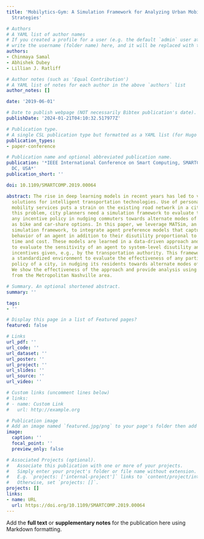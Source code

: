 ```yaml
---
title: 'Mobilytics-Gym: A Simulation Framework for Analyzing Urban Mobility Decision
  Strategies'

# Authors
# A YAML list of author names
# If you created a profile for a user (e.g. the default `admin` user at `content/authors/admin/`), 
# write the username (folder name) here, and it will be replaced with their full name and linked to their profile.
authors:
- Chinmaya Samal
- Abhishek Dubey
- Lillian J. Ratliff

# Author notes (such as 'Equal Contribution')
# A YAML list of notes for each author in the above `authors` list
author_notes: []

date: '2019-06-01'

# Date to publish webpage (NOT necessarily Bibtex publication's date).
publishDate: '2024-01-21T04:10:32.517977Z'

# Publication type.
# A single CSL publication type but formatted as a YAML list (for Hugo requirements).
publication_types:
- paper-conference

# Publication name and optional abbreviated publication name.
publication: '*IEEE International Conference on Smart Computing, SMARTCOMP 2019, Washington,
  DC, USA*'
publication_short: ''

doi: 10.1109/SMARTCOMP.2019.00064

abstract: The rise in deep learning models in recent years has led to various innovative
  solutions for intelligent transportation technologies. Use of personal and on-demand
  mobility services puts a strain on the existing road network in a city. To mitigate
  this problem, city planners need a simulation framework to evaluate the effect of
  any incentive policy in nudging commuters towards alternate modes of travel, such
  as bike and car-share options. In this paper, we leverage MATSim, an agent-based
  simulation framework, to integrate agent preference models that capture the altruistic
  behavior of an agent in addition to their disutility proportional to the travel
  time and cost. These models are learned in a data-driven approach and can be used
  to evaluate the sensitivity of an agent to system-level disutility and monetary
  incentives given, e.g., by the transportation authority. This framework provides
  a standardized environment to evaluate the effectiveness of any particular incentive
  policy of a city, in nudging its residents towards alternate modes of transportation.
  We show the effectiveness of the approach and provide analysis using a case study
  from the Metropolitan Nashville area.

# Summary. An optional shortened abstract.
summary: ''

tags:
- ''

# Display this page in a list of Featured pages?
featured: false

# Links
url_pdf: ''
url_code: ''
url_dataset: ''
url_poster: ''
url_project: ''
url_slides: ''
url_source: ''
url_video: ''

# Custom links (uncomment lines below)
# links:
# - name: Custom Link
#   url: http://example.org

# Publication image
# Add an image named `featured.jpg/png` to your page's folder then add a caption below.
image:
  caption: ''
  focal_point: ''
  preview_only: false

# Associated Projects (optional).
#   Associate this publication with one or more of your projects.
#   Simply enter your project's folder or file name without extension.
#   E.g. `projects: ['internal-project']` links to `content/project/internal-project/index.md`.
#   Otherwise, set `projects: []`.
projects: []
links:
- name: URL
  url: https://doi.org/10.1109/SMARTCOMP.2019.00064
---
```


Add the **full text** or **supplementary notes** for the publication here using Markdown formatting.
